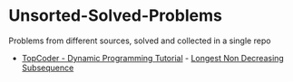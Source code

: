 # Unsorted-Solved-Problems
Problems from different sources, solved and collected in a single repo

* [TopCoder - Dynamic Programming Tutorial](https://www.topcoder.com/community/competitive-programming/tutorials/dynamic-programming-from-novice-to-advanced/) - [Longest Non Decreasing Subsequence](https://github.com/RiccardoMPesce/Unsorted-Solved-Problems/blob/main/TopCoder/longest_non_decreasing_subsequence.py)

